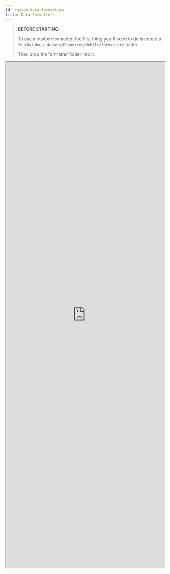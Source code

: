 ```yaml
---
id: custom-data-formatters
title: Data Formatters
---
```


> **BEFORE STARTING**
> 
> To use a custom formatter, the first thing you'll need to do is create a `YourDatabase.4dbase/Resources/Mobile/formatters` folder.
> 
> Then drop the formatter folder into it.


<div markdown="1">

<iframe src="https://4d-go-mobile.github.io/gallery/#/type/formatter/picker/0" scrolling="no" height="1600" width="100%"></iframe>
</div>